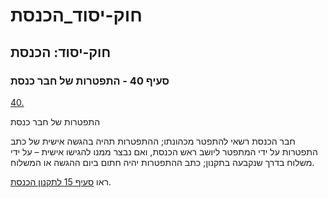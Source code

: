 # חוק-יסוד_הכנסת

## חוק-יסוד: הכנסת

### סעיף 40 - התפטרות של חבר כנסת

[40.](https://he.wikisource.org/wiki/חוק-יסוד:_הכנסת#s_yp_40)

התפטרות של חבר כנסת

חבר הכנסת רשאי להתפטר מכהונתו; ההתפטרות תהיה בהגשה אישית של כתב התפטרות על ידי המתפטר ליושב ראש הכנסת, ואם נבצר ממנו להגישו אישית – על ידי משלוח בדרך שנקבעה בתקנון; כתב ההתפטרות יהיה חתום ביום ההגשה או המשלוח.

ראו [סעיף 15 לתקנון הכנסת](https://he.wikisource.org/wiki/תקנון_הכנסת#s_yp_15 "תקנון הכנסת").